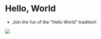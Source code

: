 # Hello, World
 - Join the fun of the "Hello World" tradition! 

<img src="https://i.imgur.com/g6zaEDx.png">
